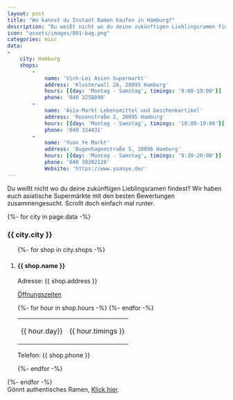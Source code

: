 ```yaml
---
layout: post
title: "Wo kannst du Instant Ramen kaufen in Hamburg?"
description: "Du weißt nicht wo du deine zukünftigen Lieblingsramen findest? Wir haben euch asiatische Supermärkte mit den besten Bewertungen zusammengesucht in Hamburg. Scrollt doch einfach mal runter."
icon: "assets/images/001-bag.png"
categories: misc
data:
-
    city: Hamburg
    shops:
        -
            name: 'Vinh-Loi Asien Supermarkt'
            address: 'Klosterwall 2A, 20095 Hamburg'
            hours: [{day: 'Montag - Samstag', timings: '9:00-19:00'}]
            phone: '040 3258890'
        -
            name: 'Asia-Markt Lebensmittel und Geschenkartikel'
            address: 'Rosenstraße 2, 20095 Hamburg'
            hours: [{day: 'Montag - Samstag', timings: '10:00-19:00'}]
            phone: '040 324431'
        -
            name: 'Yuan Ye Markt'
            address: 'Bugenhagenstraße 5, 20096 Hamburg'
            hours: [{day: 'Montag - Samstag', timings: '9:30-20:00'}]
            phone: '040 30392120'
            Website: 'https://www.yuanye.de/'
---
```

Du weißt nicht wo du deine zukünftigen Lieblingsramen findest? Wir haben euch asiatische Supermärkte mit den besten Bewertungen zusammengesucht. Scrollt doch einfach mal runter. 
<br />
<div id="outer_container">
<div id="restaurants">
   {%- for city in page.data -%}
  <h3>{{ city.city }}</h3>
  <ol>
    {%- for shop in city.shops -%}
      <li>
        <div class="restaurant_entry">
        <h4>{{ shop.name }}</h4>
        <p class="restaurant_address">Adresse: {{ shop.address }}</p>
        <p class="restaurant_hours"><u>Öffnungszeiten</u></p>
        <table class="hours">
        {%- for hour in shop.hours -%}
          <tr><td><p>{{ hour.day}}</p></td><td><p>{{ hour.timings }}</p></td></tr>
        {%- endfor -%}
        </table>        
        <p>Telefon: {{ shop.phone }}</p>
      </div>
      </li>
    {%- endfor -%}
  </ol>
  {%- endfor -%}
 </div>
</div>
Gönnt authentisches Ramen, <a href="/restaurants">Klick hier</a>.